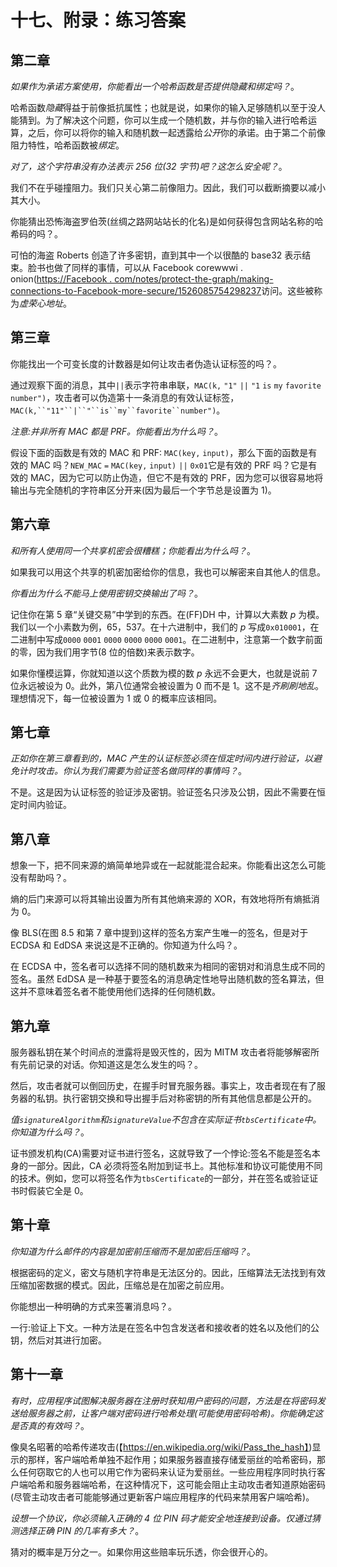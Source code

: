 # 十七、附录：练习答案

## 第二章

*如果作为承诺方案使用，你能看出一个哈希函数是否提供隐藏和绑定吗？*。

哈希函数*隐藏*得益于前像抵抗属性；也就是说，如果你的输入足够随机以至于没人能猜到。为了解决这个问题，你可以生成一个随机数，并与你的输入进行哈希运算，之后，你可以将你的输入和随机数一起透露给*公开*你的承诺。由于第二个前像阻力特性，哈希函数被*绑定*。

*对了，这个字符串没有办法表示 256 位(32 字节)吧？这怎么安全呢？*。

我们不在乎碰撞阻力。我们只关心第二前像阻力。因此，我们可以截断摘要以减小其大小。

你能猜出恐怖海盗罗伯茨(丝绸之路网站站长的化名)是如何获得包含网站名称的哈希码的吗？。

可怕的海盗 Roberts 创造了许多密钥，直到其中一个以很酷的 base32 表示结束。脸书也做了同样的事情，可以从 Facebook corewwwi . onion([https://Facebook . com/notes/protect-the-graph/making-connections-to-Facebook-more-secure/1526085754298237](https://facebook.com/notes/protect-the-graph/making-connections-to-facebook-more-secure/1526085754298237)访问。这些被称为*虚荣心地址*。

## 第三章

你能找出一个可变长度的计数器是如何让攻击者伪造认证标签的吗？。

通过观察下面的消息，其中`||`表示字符串串联，`MAC(k,` `"1"` `||` `"1` `is` `my` `favorite` `number")`，攻击者可以伪造第十一条消息的有效认证标签，`MAC(k,``"11"``|``"``is``my``favorite``number")`。

*注意:并非所有 MAC 都是 PRF。你能看出为什么吗？*。

假设下面的函数是有效的 MAC 和 PRF: `MAC(key,` `input)`，那么下面的函数是有效的 MAC 吗？`NEW_MAC` `=` `MAC(key,` `input)` `||` `0x01`它是有效的 PRF 吗？它是有效的 MAC，因为它可以防止伪造，但它不是有效的 PRF，因为您可以很容易地将输出与完全随机的字符串区分开来(因为最后一个字节总是设置为 1)。

## 第六章

*和所有人使用同一个共享机密会很糟糕；你能看出为什么吗？*。

如果我可以用这个共享的机密加密给你的信息，我也可以解密来自其他人的信息。

*你看出为什么不能马上使用密钥交换输出了吗？*。

记住你在第 5 章“关键交易”中学到的东西。在(FF)DH 中，计算以大素数 *p* 为模。我们以一个小素数为例，65，537。在十六进制中，我们的 *p* 写成`0x010001`，在二进制中写成`0000` `0001` `0000` `0000` `0000` `0001`。在二进制中，注意第一个数字前面的零，因为我们用字节(8 位的倍数)来表示数字。

如果你懂模运算，你就知道以这个质数为模的数 *p* 永远不会更大，也就是说前 7 位永远被设为 0。此外，第八位通常会被设置为 0 而不是 1。这不是*齐刷刷地乱*。理想情况下，每一位被设置为 1 或 0 的概率应该相同。

## 第七章

*正如你在第三章看到的，MAC 产生的认证标签必须在恒定时间内进行验证，以避免计时攻击。你认为我们需要为验证签名做同样的事情吗？*。

不是。这是因为认证标签的验证涉及密钥。验证签名只涉及公钥，因此不需要在恒定时间内验证。

## 第八章

想象一下，把不同来源的熵简单地异或在一起就能混合起来。你能看出这怎么可能没有帮助吗？。

熵的后门来源可以将其输出设置为所有其他熵来源的 XOR，有效地将所有熵抵消为 0。

像 BLS(在图 8.5 和第 7 章中提到)这样的签名方案产生唯一的签名，但是对于 ECDSA 和 EdDSA 来说这是不正确的。你知道为什么吗？。

在 ECDSA 中，签名者可以选择不同的随机数来为相同的密钥对和消息生成不同的签名。虽然 EdDSA 是一种基于要签名的消息确定性地导出随机数的签名算法，但这并不意味着签名者不能使用他们选择的任何随机数。

## 第九章

服务器私钥在某个时间点的泄露将是毁灭性的，因为 MITM 攻击者将能够解密所有先前记录的对话。你知道这是怎么发生的吗？。

然后，攻击者就可以倒回历史，在握手时冒充服务器。事实上，攻击者现在有了服务器的私钥。执行密钥交换和导出握手后对称密钥的所有其他信息都是公开的。

*值`signatureAlgorithm`和`signatureValue`不包含在实际证书`tbsCertificate`中。你知道为什么吗？*。

证书颁发机构(CA)需要对证书进行签名，这就导致了一个悖论:签名不能是签名本身的一部分。因此，CA 必须将签名附加到证书上。其他标准和协议可能使用不同的技术。例如，您可以将签名作为`tbsCertificate`的一部分，并在签名或验证证书时假装它全是 0。

## 第十章

*你知道为什么邮件的内容是加密前压缩而不是加密后压缩吗？*。

根据密码的定义，密文与随机字符串是无法区分的。因此，压缩算法无法找到有效压缩加密数据的模式。因此，压缩总是在加密之前应用。

你能想出一种明确的方式来签署消息吗？。

一行:验证上下文。一种方法是在签名中包含发送者和接收者的姓名以及他们的公钥，然后对其进行加密。

## 第十一章

*有时，应用程序试图解决服务器在注册时获知用户密码的问题，方法是在将密码发送给服务器之前，让客户端对密码进行哈希处理(可能使用密码哈希)。你能确定这是否真的有效吗？*。

像臭名昭著的哈希传递攻击(【https://en.wikipedia.org/wiki/Pass_the_hash】)显示的那样，客户端哈希单独不起作用；如果服务器直接存储爱丽丝的哈希密码，那么任何窃取它的人也可以用它作为密码来认证为爱丽丝。一些应用程序同时执行客户端哈希和服务器端哈希，在这种情况下，这可能会阻止主动攻击者知道原始密码(尽管主动攻击者可能能够通过更新客户端应用程序的代码来禁用客户端哈希)。

*设想一个协议，你必须输入正确的 4 位 PIN 码才能安全地连接到设备。仅通过猜测选择正确 PIN 的几率有多大？*。

猜对的概率是万分之一。如果你用这些赔率玩乐透，你会很开心的。